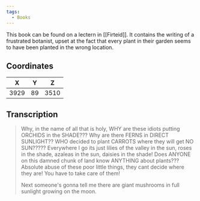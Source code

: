 ```yaml
---
tags:
  - Books
---
```


This book can be found on a lectern in [[Firteid]]. It contains the writing of a frustrated botanist, upset at the fact that every plant in their garden seems to have been planted in the wrong location.

## Coordinates
| **X** | **Y** | **Z** |
| :---: | :---: | :---: |
| 3929  |  89   | 3510  |

## Transcription
> Why, in the name of all that is holy, WHY are these idiots putting ORCHIDS in the SHADE??? Why are there FERNS in DIRECT SUNLIGHT?? WHO decided to plant CARROTS where they will get NO SUN????? Everywhere I go its just lilies of the valley in the sun, roses in the shade, azaleas in the sun, daisies in the shade! Does ANYONE on this damned chunk of land know ANYTHING about plants??? Absolute abuse of these poor little things, they cant decide where they are! You have to take care of them!
>
> Next someone's gonna tell me there are giant mushrooms in full sunlight growing on the moon.

